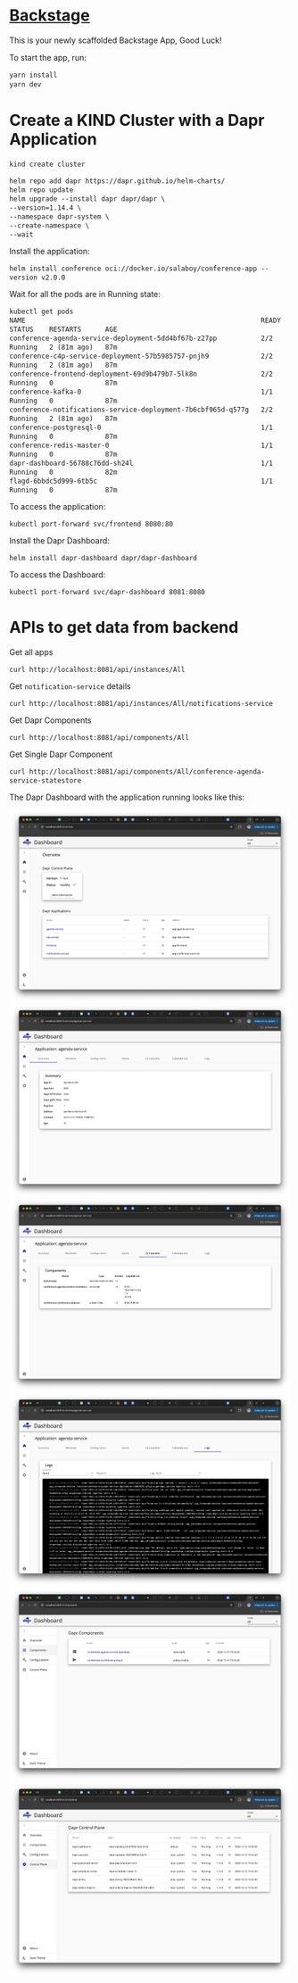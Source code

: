# [Backstage](https://backstage.io)

This is your newly scaffolded Backstage App, Good Luck!

To start the app, run:

```sh
yarn install
yarn dev
```

# Create a KIND Cluster with a Dapr Application

```
kind create cluster
```

```
helm repo add dapr https://dapr.github.io/helm-charts/
helm repo update
helm upgrade --install dapr dapr/dapr \
--version=1.14.4 \
--namespace dapr-system \
--create-namespace \
--wait
```

Install the application:

```
helm install conference oci://docker.io/salaboy/conference-app --version v2.0.0
```

Wait for all the pods are in Running state:

```
kubectl get pods
NAME                                                           READY   STATUS    RESTARTS      AGE
conference-agenda-service-deployment-5dd4bf67b-z27pp           2/2     Running   2 (81m ago)   87m
conference-c4p-service-deployment-57b5985757-pnjh9             2/2     Running   2 (81m ago)   87m
conference-frontend-deployment-69d9b479b7-5lk8n                2/2     Running   0             87m
conference-kafka-0                                             1/1     Running   0             87m
conference-notifications-service-deployment-7b6cbf965d-q577g   2/2     Running   2 (81m ago)   87m
conference-postgresql-0                                        1/1     Running   0             87m
conference-redis-master-0                                      1/1     Running   0             87m
dapr-dashboard-56788c76dd-sh24l                                1/1     Running   0             82m
flagd-6bbdc5d999-6tb5c                                         1/1     Running   0             87m
```

To access the application:

```
kubectl port-forward svc/frontend 8080:80
```

Install the Dapr Dashboard:

```
helm install dapr-dashboard dapr/dapr-dashboard
```

To access the Dashboard:

```
kubectl port-forward svc/dapr-dashboard 8081:8080
```

# APIs to get data from backend

Get all apps

```
curl http://localhost:8081/api/instances/All
```

Get `notification-service` details

```
curl http://localhost:8081/api/instances/All/notifications-service
```

Get Dapr Components

```
curl http://localhost:8081/api/components/All
```

Get Single Dapr Component

```
curl http://localhost:8081/api/components/All/conference-agenda-service-statestore
```

The Dapr Dashboard with the application running looks like this:

![](imgs/1.png)
![](imgs/2.png)
![](imgs/3.png)
![](imgs/4.png)
![](imgs/5.png)
![](imgs/6.png)
